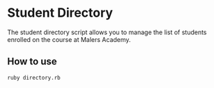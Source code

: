 Student Directory
=================

The student directory script allows you to manage the list of students enrolled on the course at Malers Academy.

How to use
----------

```shell
ruby directory.rb
```